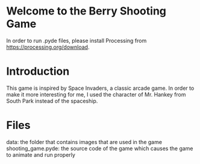 # Welcome to the Berry Shooting Game

In order to run .pyde files, please install Processing from https://processing.org/download.

# Introduction

This game is inspired by Space Invaders, a classic arcade game. In order to make it more interesting for me, I used the character of Mr. Hankey from South Park instead of the spaceship.

# Files

data: the folder that contains images that are used in the game<br>
shooting_game.pyde: the source code of the game which causes the game to animate and run properly<br>

